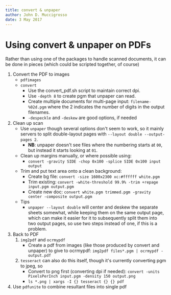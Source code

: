 ```yaml
---
title: convert & unpaper
author: John D. Muccigrosso
date: 3 May 2017
---
```


# Using convert & unpaper on PDFs

Rather than using one of the packages to handle scanned documents, it can be done in pieces (which could be scripted together, of course)

1. Convert the PDF to images
    - `pdfimages`
    - `convert`
        -  Use the convert_pdf.sh script to maintain correct dpi.
        -  Use `-depth 8` to create pgm that unpaper can read.
        - Create multiple documents for multi-page input: `filename-%02d.pgm` where the 2 indicates the number of digits in the output filenames.
        -  `-despeckle` and `-deskew` are good options, if needed
1. Clean up scan
    - Use `unpaper` though several options don't seem to work, so it mainly servers to split double-layout pages with `--layout double --output-pages 2`.
       - **NB**: unpaper doesn't see files where the numbering starts at `00`, but instead it starts looking at `01`.
   - Clean up margins manually, or where possible using:
        - `convert -gravity SIDE -chop 0x100 -splice SIDE 0x100 input output`
   - Trim and put text area onto a clean background:
       - Create bg file: `convert -size 1600x2300 xc:#ffffff white.pgm`
       - Trim existing: `convert -white-threshold 99.9% -trim +repage input.pgm output.pgm`
       - Create new doc: `convert white.pgm trimmed.pgm -gravity center -composite output.pgm`
   - Tips
       - `unpaper --layout double` will center and deskew the separate sheets somewhat, while keeping them on the same output page, which can make it easier for it to subsequently split them into two output pages, so use two steps instead of one, if this is a problem.
1. Back to PDF
    1. `img2pdf` and `ocrmypdf`
        - Create a pdf from images (like those produced by convert and unpaper) to give to ocrmypdf: `img2pdf files*.pgm | ocrmypdf - output.pdf`
    1. `tesseract` can also do this itself, though it's currently converting pgm to jpeg, so
        - Convert to png first (converting dpi if needed): `convert -units PixelsPerInch input.pgm -density 150 output.png`
        - `ls *.png | xargs -I {} tesseract {} {} pdf`
1. Use `pdfunite` to combine resultant files into single pdf
